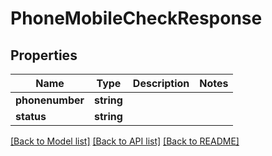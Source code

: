 # PhoneMobileCheckResponse

## Properties
Name | Type | Description | Notes
------------ | ------------- | ------------- | -------------
**phonenumber** | **string** |  | 
**status** | **string** |  | 

[[Back to Model list]](../README.md#documentation-for-models) [[Back to API list]](../README.md#documentation-for-api-endpoints) [[Back to README]](../README.md)


